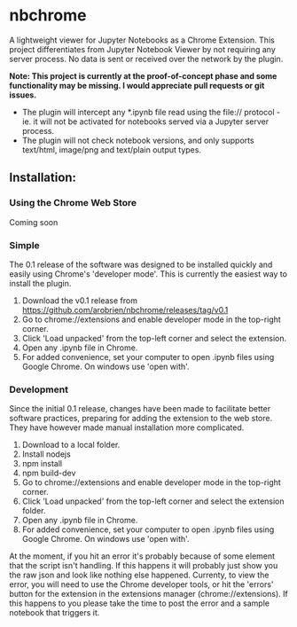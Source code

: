 # nbchrome
A lightweight viewer for Jupyter Notebooks as a Chrome Extension.
This project differentiates from Jupyter Notebook Viewer by not requiring any server process.
No data is sent or received over the network by the plugin.

**Note: This project is currently at the proof-of-concept phase and some functionality may be missing.
I would appreciate pull requests or git issues.**

- The plugin will intercept any *.ipynb file read using the file:// protocol - ie. it will not
  be activated for notebooks served via a Jupyter server process.
- The plugin will not check notebook versions, and only supports text/html, image/png and text/plain output types.

## Installation:

### Using the Chrome Web Store
Coming soon

### Simple
The 0.1 release of the software was designed to be installed quickly and easily using Chrome's 'developer mode'.
This is currently the easiest way to install the plugin.

1. Download the v0.1 release from https://github.com/arobrien/nbchrome/releases/tag/v0.1
2. Go to chrome://extensions and enable developer mode in the top-right corner.
3. Click 'Load unpacked' from the top-left corner and select the extension.
4. Open any .ipynb file in Chrome.
5. For added convenience, set your computer to open .ipynb files using Google Chrome. On windows use 'open with'.

### Development
Since the initial 0.1 release, changes have been made to facilitate better software practices, preparing for
adding the extension to the web store. They have however made manual installation more complicated.

1. Download to a local folder.
2. Install nodejs
3. npm install
4. npm build-dev
5. Go to chrome://extensions and enable developer mode in the top-right corner.
6. Click 'Load unpacked' from the top-left corner and select the extension folder.
7. Open any .ipynb file in Chrome.
8. For added convenience, set your computer to open .ipynb files using Google Chrome. On windows use 'open with'.

At the moment, if you hit an error it's probably because of some element that the script isn't handling.
If this happens it will probably just show you the raw json and look like nothing else happened.
Currenty, to view the error, you will need to use the Chrome developer tools, or hit the 'errors' button for the
extension in the extensions manager (chrome://extensions).
If this happens to you please take the time to post the error and a sample notebook that triggers it.
